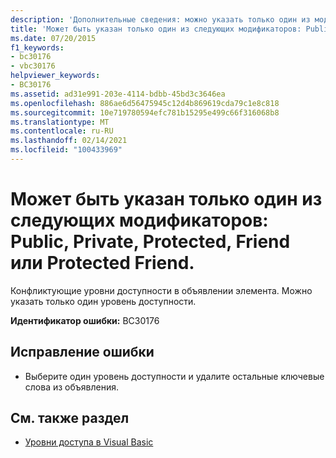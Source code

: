 ```yaml
---
description: 'Дополнительные сведения: можно указать только один из модификаторов "Public", "Private", "Protected", "Friend" или "Protected Friend"'
title: 'Может быть указан только один из следующих модификаторов: Public, Private, Protected, Friend или Protected Friend.'
ms.date: 07/20/2015
f1_keywords:
- bc30176
- vbc30176
helpviewer_keywords:
- BC30176
ms.assetid: ad31e991-203e-4114-bdbb-45bd3c3646ea
ms.openlocfilehash: 886ae6d56475945c12d4b869619cda79c1e8c818
ms.sourcegitcommit: 10e719780594efc781b15295e499c66f316068b8
ms.translationtype: MT
ms.contentlocale: ru-RU
ms.lasthandoff: 02/14/2021
ms.locfileid: "100433969"
---
```

# <a name="only-one-of-public-private-protected-friend-or-protected-friend-can-be-specified"></a>Может быть указан только один из следующих модификаторов: Public, Private, Protected, Friend или Protected Friend.

Конфликтующие уровни доступности в объявлении элемента. Можно указать только один уровень доступности.  
  
 **Идентификатор ошибки:** BC30176  
  
## <a name="to-correct-this-error"></a>Исправление ошибки  
  
- Выберите один уровень доступности и удалите остальные ключевые слова из объявления.  
  
## <a name="see-also"></a>См. также раздел

- [Уровни доступа в Visual Basic](../programming-guide/language-features/declared-elements/access-levels.md)
